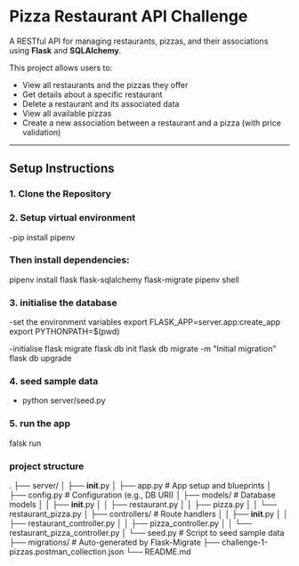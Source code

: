 # Pizza Restaurant API Challenge

A RESTful API for managing restaurants, pizzas, and their associations using **Flask** and **SQLAlchemy**.

This project allows users to:
- View all restaurants and the pizzas they offer  
- Get details about a specific restaurant  
- Delete a restaurant and its associated data  
- View all available pizzas  
- Create a new association between a restaurant and a pizza (with price validation)

---

## Setup Instructions

### 1. Clone the Repository

### 2. Setup virtual environment
-pip install pipenv

### Then install dependencies:
pipenv install flask flask-sqlalchemy flask-migrate
pipenv shell

### 3. initialise the database
-set the environment variables
export FLASK_APP=server.app:create_app
export PYTHONPATH=$(pwd)

-initialise flask migrate 
flask db init
flask db migrate -m "Initial migration"
flask db upgrade

### 4. seed sample data
- python server/seed.py

### 5. run the app
falsk run 

### project structure
.
├── server/
│   ├── __init__.py
│   ├── app.py                # App setup and blueprints
│   ├── config.py             # Configuration (e.g., DB URI)
│   ├── models/               # Database models
│   │   ├── __init__.py
│   │   ├── restaurant.py
│   │   ├── pizza.py
│   │   └── restaurant_pizza.py
│   ├── controllers/          # Route handlers
│   │   ├── __init__.py
│   │   ├── restaurant_controller.py
│   │   ├── pizza_controller.py
│   │   └── restaurant_pizza_controller.py
│   └── seed.py               # Script to seed sample data
├── migrations/               # Auto-generated by Flask-Migrate
├── challenge-1-pizzas.postman_collection.json
└── README.md
